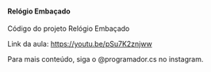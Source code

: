 #### Relógio Embaçado

Código do projeto Relógio Embaçado

Link da aula: https://youtu.be/pSu7K2znjww

Para mais conteúdo, siga o @programador.cs no instagram.
